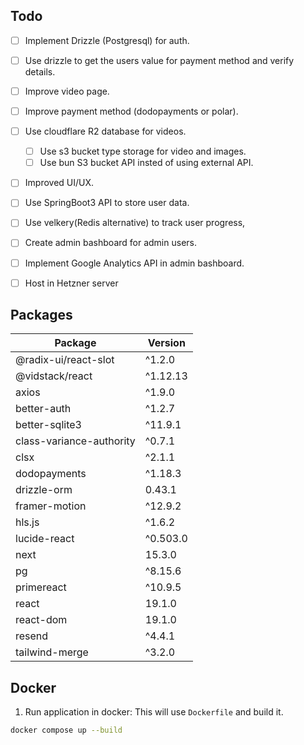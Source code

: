 ## Todo

- [ ] Implement Drizzle (Postgresql) for auth.
- [ ] Use drizzle to get the users value for payment method and verify details.
- [ ] Improve video page.
- [ ] Improve payment method (dodopayments or polar).
- [ ] Use cloudflare R2 database for videos.
    - [ ] Use s3 bucket type storage for video and images.
    - [ ] Use bun S3 bucket API insted of using external API.
- [ ] Improved UI/UX.
- [ ] Use SpringBoot3 API to store user data.
- [ ] Use velkery(Redis alternative) to track user progress,
- [ ] Create admin bashboard for admin users.
- [ ] Implement Google Analytics API in admin bashboard.
- [ ] Host in Hetzner server


## Packages

| Package                        | Version    |
|-------------------------------|------------|
| @radix-ui/react-slot          | ^1.2.0     |
| @vidstack/react               | ^1.12.13   |
| axios                         | ^1.9.0     |
| better-auth                   | ^1.2.7     |
| better-sqlite3                | ^11.9.1    |
| class-variance-authority      | ^0.7.1     |
| clsx                          | ^2.1.1     |
| dodopayments                  | ^1.18.3    |
| drizzle-orm                   | 0.43.1     |
| framer-motion                 | ^12.9.2    |
| hls.js                        | ^1.6.2     |
| lucide-react                  | ^0.503.0   |
| next                          | 15.3.0     |
| pg                            | ^8.15.6    |
| primereact                    | ^10.9.5    |
| react                         | 19.1.0     |
| react-dom                     | 19.1.0     |
| resend                        | ^4.4.1     |
| tailwind-merge                | ^3.2.0     |


## Docker

1. Run application in docker: This will use `Dockerfile` and build it.

```bash
docker compose up --build
```